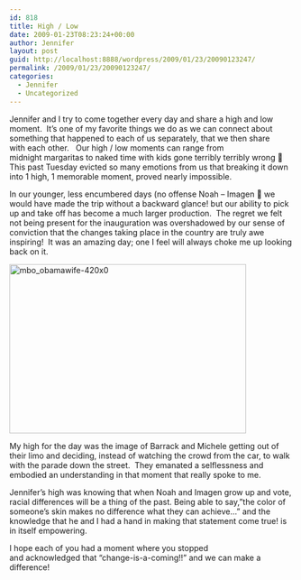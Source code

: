 ```yaml
---
id: 818
title: High / Low
date: 2009-01-23T08:23:24+00:00
author: Jennifer
layout: post
guid: http://localhost:8888/wordpress/2009/01/23/20090123247/
permalink: /2009/01/23/20090123247/
categories:
  - Jennifer
  - Uncategorized
---
```

Jennifer and I try to come together every day and share a high and low moment.  It&#8217;s one of my favorite things we do as we can connect about something that happened to each of us separately, that we then share with each other.   Our high / low moments can range from midnight margaritas to naked time with kids gone terribly terribly wrong 🙂 This past Tuesday evicted so many emotions from us that breaking it down into 1 high, 1 memorable moment, proved nearly impossible.
  
In our younger, less encumbered days (no offense Noah &#8211; Imagen 🙂 we would have made the trip without a backward glance! but our ability to pick up and take off has become a much larger production.  The regret we felt not being present for the inauguration was overshadowed by our sense of conviction that the changes taking place in the country are truly awe inspiring!  It was an amazing day; one I feel will always choke me up looking back on it.
  
<img class="alignleft size-full wp-image-252" title="mbo_obamawife-420x0" src="http://www.madcitythree.com/wp-content/uploads/2009/01/mbo_obamawife-420x0.jpg" alt="mbo_obamawife-420x0" width="420" height="300" />
  
My high for the day was the image of Barrack and Michele getting out of their limo and deciding, instead of watching the crowd from the car, to walk with the parade down the street.  They emanated a selflessness and embodied an understanding in that moment that really spoke to me.

Jennifer&#8217;s high was knowing that when Noah and Imagen grow up and vote, racial differences will be a thing of the past. Being able to say,&#8221;the color of someone&#8217;s skin makes no difference what they can achieve&#8230;&#8221; and the knowledge that he and I had a hand in making that statement come true! is in itself empowering.

I hope each of you had a moment where you stopped and acknowledged that &#8220;change-is-a-coming!!&#8221; and we can make a difference!